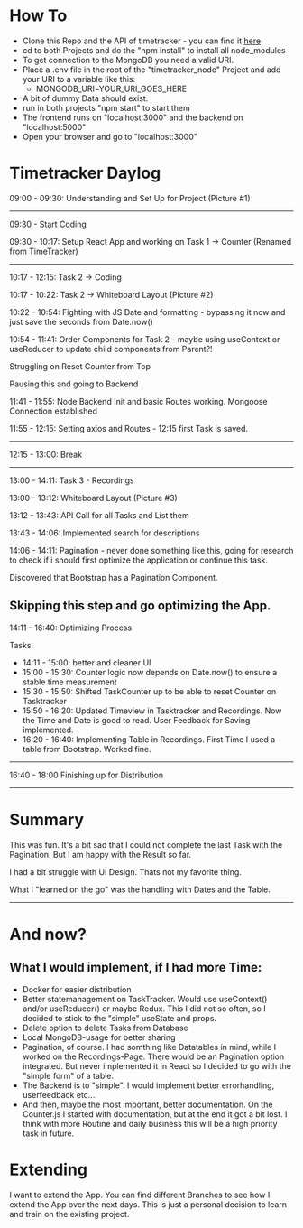 # How To

- Clone this Repo and the API of timetracker - you can find it [here](https://github.com/chamabreu/timetracker_node)
- cd to both Projects and do the "npm install" to install all node_modules
- To get connection to the MongoDB you need a valid URI.
- Place a .env file in the root of the "timetracker_node" Project and add your URI to a variable like this:
  - MONGODB_URI=YOUR_URI_GOES_HERE
- A bit of dummy Data should exist.
- run in both projects "npm start" to start them
- The frontend runs on "localhost:3000" and the backend on "localhost:5000"
- Open your browser and go to "localhost:3000"


# Timetracker Daylog

09:00 - 09:30: Understanding and Set Up for Project (Picture #1)

---

09:30 - Start Coding

09:30 - 10:17: Setup React App and working on Task 1 -> Counter (Renamed from TimeTracker)

---

 10:17 - 12:15: Task 2 -> Coding

10:17 - 10:22: Task 2 -> Whiteboard Layout (Picture #2)

10:22 - 10:54: Fighting with JS Date and formatting - bypassing it now and just save the seconds from Date.now()

10:54 - 11:41: Order Components for Task 2 - maybe using useContext or useReducer to update child components from Parent?!

Struggling on Reset Counter from Top

Pausing this and going to Backend

11:41 - 11:55: Node Backend Init and basic Routes working. Mongoose Connection established

11:55 - 12:15: Setting axios and Routes - 12:15 first Task is saved.

---
 12:15 - 13:00: Break

---
 13:00 - 14:11: Task 3 - Recordings

13:00 - 13:12: Whiteboard Layout (Picture #3)

13:12 - 13:43: API Call for all Tasks and List them

13:43 - 14:06: Implemented search for descriptions

14:06 - 14:11: Pagination - never done something like this, going for research to check if i should first optimize the application or continue this task.

Discovered that Bootstrap has a Pagination Component.

Skipping this step and go optimizing the App.
---
 14:11 - 16:40: Optimizing Process

Tasks:

- 14:11 - 15:00: better and cleaner UI
- 15:00 - 15:30: Counter logic now depends on Date.now() to ensure a stable time measurement
- 15:30 - 15:50: Shifted TaskCounter up to be able to reset Counter on Tasktracker
- 15:50 - 16:20: Updated Timeview in Tasktracker and Recordings. Now the Time and Date is good to read. User Feedback for Saving implemented.
- 16:20 - 16:40: Implementing Table in Recordings. First Time I used a table from Bootstrap. Worked fine.
---
 16:40 - 18:00 Finishing up for Distribution

---

# Summary

This was fun. It's a bit sad that I could not complete the last Task with the Pagination. But I am happy with the Result so far.

I had a bit struggle with UI Design. Thats not my favorite thing.

What I "learned on the go" was the handling with Dates and the Table.

---

# And now?

## What I would implement, if I had more Time:

- Docker for easier distribution
- Better statemanagement on TaskTracker. Would use useContext() and/or useReducer() or maybe Redux. This I did not so often, so I decided to stick to the "simple" useState and props.
- Delete option to delete Tasks from Database
- Local MongoDB-usage for better sharing
- Pagination, of course. I had somthing like Datatables in mind, while I worked on the Recordings-Page. There would be an Pagination option integrated. But never implemented it in React so I decided to go with the "simple form" of a table.
- The Backend is to "simple". I would implement better errorhandling, userfeedback etc...
- And then, maybe the most important, better documentation. On the Counter.js I started with documentation, but at the end it got a bit lost. I think with more Routine and daily business this will be a high priority task in future.

# Extending

I want to extend the App. You can find different Branches to see how I extend the App over the next days.
This is just a personal decision to learn and train on the existing project.